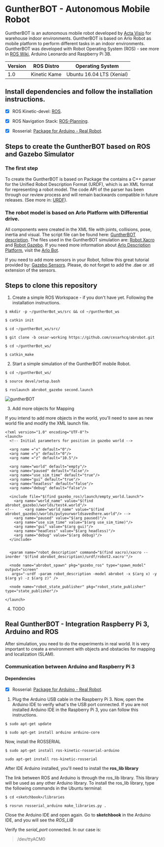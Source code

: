 # GuntherBOT - Autonomous Mobile Robot

GuntherBOT is an autonomous mobile robot developed by [Acta Visio](http://www.acta-visio.com) for warehouse indoor environments. GuntherBOT is based on Arlo Robot as mobile platform to perform different tasks in an indoor environments. GuntherBOT was developed with Robot Operating System (ROS) - see more in [ROS Wiki](https://www.ros.org/), Arduino Leonardo and Raspberry Pi 3B.

Version | ROS Distro | Operating System
------------ | ------------- | ------------
1.0 | Kinetic Kame | Ubuntu 16.04 LTS (Xenial)

## Install dependencies and follow the installation instructions.

- [x] ROS Kinetic-devel: [ROS](http://wiki.ros.org/kinetic/Installation/Ubuntu).
- [x] ROS Navigation Stack: [ROS-Planning](https://github.com/ros-planning/navigation).
- [x] Rosserial: [Package for Arduino - Real Robot](http://wiki.ros.org/rosserial).


## Steps to create the GuntherBOT based on ROS and Gazebo Simulator

### The first step

 To create the GuntherBOT is based on Package the contains a C++ parser for the Unified Robot Description Format (URDF), which is an XML format for representing a robot model. The code API of the parser has been through our review process and will remain backwards compatible in future releases. (See more in: [URDF](http://wiki.ros.org/urdf)).

### The robot model is based on Arlo Platform with Differential drive. 

 All components were created in the XML file with joints, collisions, pose, inertia and visual. The script file can be found here: [GuntherBOT description](https://github.com/cesarhcq/abrobot/tree/cesar-working/abrobot_description). The files used in the GuntherBOT simulation are: [Robot Xacro](https://github.com/cesarhcq/abrobot/blob/cesar-working/abrobot_description/urdf/robot2.xacro) and [Robot Gazebo](https://github.com/cesarhcq/abrobot/blob/master/abrobot_description/urdf/robot2.gazebo). If you need more information about [Arlo Description Platform](https://github.com/chrisl8/ArloBot/tree/new-serial-interface/src/arlobot/arlobot_description), visit the [Arlo Bot](https://github.com/chrisl8/ArloBot).

 If you need to add more sensors in your Robot, follow this great tutorial provided by: [Gazebo Sensors](http://gazebosim.org/tutorials/?tut=add_laser). Please, do not forget to add the .dae or .stl extension of the sensors.

## Steps to clone this repository

1. Create a simple ROS Workspace - if you don't have yet. Following the installation instructions.

```
$ mkdir -p ~/guntherBot_ws/src && cd ~/guntherBot_ws

$ catkin init

$ cd ~/guntherBot_ws/src/ 

$ git clone -b cesar-working https://github.com/cesarhcq/abrobot.git

$ cd ~/guntherBot_ws/

$ catkin_make

```

2. Start a simple simulation of the GuntherBOT mobile Robot.

```
$ cd ~/guntherBot_ws/

$ source devel/setup.bash

$ roslaunch abrobot_gazebo second.launch
```

![guntherBOT](https://user-images.githubusercontent.com/15223825/57947842-64adbf00-78b6-11e9-944c-1244ae82ffaa.jpg)

3. Add more objects for Mapping

If you intend to add more objects in the world, you'll need to save as new world file and modify the XML launch file. 

```
<?xml version="1.0" encoding="UTF-8"?>
<launch>
  <!-- Initial parameters for position in gazebo world -->

  <arg name ="x" default="0"/>
  <arg name ="y" default="0"/>
  <arg name ="z" default="10.5"/>

  <arg name="world" default="empty"/> 
  <arg name="paused" default="false"/>
  <arg name="use_sim_time" default="true"/>
  <arg name="gui" default="true"/>
  <arg name="headless" default="false"/>
  <arg name="debug" default="false"/>
  
  <include file="$(find gazebo_ros)/launch/empty_world.launch">
    <arg name="world_name" value="$(find abrobot_gazebo)/worlds/test4.world"/>
<!--     <arg name="world_name" value="$(find abrobot_gazebo)/worlds/putyourworldsavedhere.world"/> -->
    <arg name="paused" value="$(arg paused)"/>
    <arg name="use_sim_time" value="$(arg use_sim_time)"/>
    <arg name="gui" value="$(arg gui)"/>
    <arg name="headless" value="$(arg headless)"/>
    <arg name="debug" value="$(arg debug)"/>
  </include>

  
  <param name="robot_description" command="$(find xacro)/xacro --inorder '$(find abrobot_description)/urdf/robot2.xacro'"/>

  <node name="abrobot_spawn" pkg="gazebo_ros" type="spawn_model" output="screen"
   args="-urdf -param robot_description -model abrobot -x $(arg x) -y $(arg y) -z $(arg z)" />

  <node name="robot_state_publisher" pkg="robot_state_publisher" type="state_publisher"/>

</launch>
```

4. TODO

## Real GuntherBOT - Integration Raspberry Pi 3, Arduino and ROS

After simulation, you need to do the experiments in real world. It is very important to create a environment with objects and obstacles for mapping and localization (SLAM).

### Communication between Arduino and Raspberry Pi 3

#### Dependencies

- [x] Rosserial: [Package for Arduino - Real Robot](http://wiki.ros.org/rosserial).


1. Plug the Arduino USB cable in the Raspberry Pi 3. Now, open the Arduino IDE to verify what's the USB port connected. If you are not installed Arduino IDE in the Raspberry Pi 3, you can follow this instructions.

```
$ sudo apt-get update
```
```
$ sudo apt-get install arduino arduino-core
```
Now, install the ROSSERIAL

```
$ sudo apt-get install ros-kinetic-rosserial-arduino
```
```
sudo apt-get install ros-kinetic-rosserial
```

After IDE Arduino installed, you'll need to install the **ros_lib library**

The link between ROS and Arduino is through the ros_lib library. This library will be used as any other Arduino library. To install the ros_lib library, type the following commands in the Ubuntu terminal:

```
$ cd <sketchbook>/libraries
```
```
$ rosrun rosserial_arduino make_libraries.py .
```

Close the Arduino IDE and open again. Go to **sketchbook** in the Arduino IDE, and you will see the *ROS_LIB*

Verify the *serial_port* connected. In our case is:

> /dev/ttyACM0








